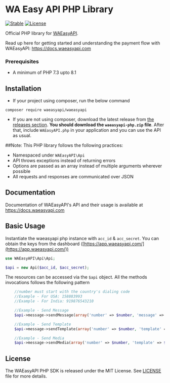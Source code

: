 # WA Easy API PHP Library

[![Stable](https://img.shields.io/badge/stable-v1.0.0-blue.svg)](https://packagist.org/packages/waeasyapi/waeasyapi#2.8.0) [![License](https://poser.pugx.org/waeasyapi/waeasyapi/license.svg)](https://packagist.org/packages/waeasyapi/waeasyapi)

Official PHP library for [WAEasyAPI](https://docs.waeasyapi.com/).

Read up here for getting started and understanding the payment flow with WAEasyAPI: <https://docs.waeasyapi.com>

### Prerequisites
- A minimum of PHP 7.3 upto 8.1


## Installation

-   If your project using composer, run the below command

```
composer require waeasyapi/waeasyapi
```

- If you are not using composer, download the latest release from [the releases section](https://github.com/waeasyapi/waeasyapi-php/releases).
    **You should download the `waeasyapi-php.zip` file**.
    After that, include `WAEasyAPI.php` in your application and you can use the API as usual.

##Note:
This PHP library follows the following practices:

- Namespaced under `WAEasyAPI\Api`
- API throws exceptions instead of returning errors
- Options are passed as an array instead of multiple arguments wherever possible
- All requests and responses are communicated over JSON

## Documentation

Documentation of WAEasyAPI's API and their usage is available at <https://docs.waeasyapi.com>

## Basic Usage

Instantiate the waeasyapi php instance with `acc_id` & `acc_secret`. You can obtain the keys from the dashboard ([https://app.waeasyapi.com/](https://app.waeasyapi.com/))

```php
use WAEasyAPI\Api\Api;

$api = new Api($acc_id, $acc_secret);
```

The resources can be accessed via the `$api` object. All the methods invocations follows the following pattern

```php
    //number must start with the country's dialing code
    //Example - For USA: 158883993
    //Example - For India: 919876543210

    //Example - Send Message
    $api->message->sendMessage(array('number' => $number, 'message' => $message));

    //Example - Send Template
    $api->message->sendTemplate(array('number' => $number, 'template' => $template, 'params' => array()));

    //Example - Send Media
    $api->message->sendMedia(array('number' => $number, 'template' => $template, 'params' => array()));
```


## License

The WAEasyAPI PHP SDK is released under the MIT License. See [LICENSE](LICENSE) file for more details.
